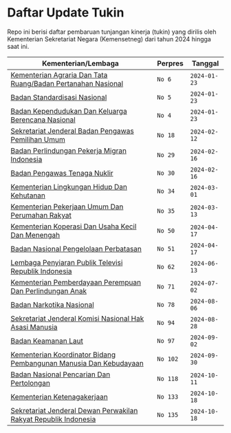 # Daftar Update Tukin

Repo ini berisi daftar pembaruan tunjangan kinerja (tukin) yang dirilis oleh Kementerian Sekretariat Negara (Kemensetneg) dari tahun 2024 hingga saat ini.

| Kementerian/Lembaga                                                                                           | Perpres | Tanggal      |
| ------------------------------------------------------------------------------------------------------------- | ------- | ------------ |
| [Kementerian Agraria Dan Tata Ruang/Badan Pertanahan Nasional](<File/Salinan Perpres Nomor 6 Tahun 2024.pdf>) | `No 6`  | `2024-01-23` |
| [Badan Standardisasi Nasional](<File/Salinan Perpres Nomor 5 Tahun 2024.pdf>)                                 | `No 5`  | `2024-01-23` |
| [Badan Kependudukan Dan Keluarga Berencana Nasional](<File/Salinan Perpres Nomor 4 Tahun 2024.pdf>)           | `No 4`  | `2024-01-23` |
| [Sekretariat Jenderal Badan Pengawas Pemilihan Umum](<File/Salinan Perpres Nomor 18 Tahun 2024.pdf>)          | `No 18` | `2024-02-12` |
| [Badan Perlindungan Pekerja Migran Indonesia](<File/Salinan Perpres Nomor 29 Tahun 2024.pdf>)                 | `No 29` | `2024-02-16` |
| [Badan Pengawas Tenaga Nuklir](<File/Salinan Perpres Nomor 30 Tahun 2024.pdf>)                                | `No 30` | `2024-02-16` |
| [Kementerian Lingkungan Hidup Dan Kehutanan](<File/Salinan Perpres Nomor 34 Tahun 2024.pdf>)                  | `No 34` | `2024-03-01` |
| [Kementerian Pekerjaan Umum Dan Perumahan Rakyat](<File/Salinan Perpres Nomor 35 Tahun 2024.pdf>)             | `No 35` | `2024-03-13` |
| [Kementerian Koperasi Dan Usaha Kecil Dan Menengah](<File/Salinan Perpres Nomor 50 Tahun 2024.pdf>)           | `No 50` | `2024-04-17` |
| [Badan Nasional Pengelolaan Perbatasan](<File/Salinan Perpres Nomor 51 Tahun 2024.pdf>)                       | `No 51` | `2024-04-17` |
| [Lembaga Penyiaran Publik Televisi Republik Indonesia](<File/Salinan Perpres Nomor 62 Tahun 2024.pdf>)        | `No 62` | `2024-06-13` |
| [Kementerian Pemberdayaan Perempuan Dan Perlindungan Anak](<File/Salinan Perpres Nomor 71 Tahun 2024.pdf>)    | `No 71` | `2024-07-02` |
| [Badan Narkotika Nasional](<File/Salinan Perpres Nomor 78 Tahun 2024.pdf>)                                    | `No 78` | `2024-08-06` |
| [Sekretariat Jenderal Komisi Nasional Hak Asasi Manusia](<File/Salinan Perpres Nomor 94 Tahun 2024.pdf>)      | `No 94` | `2024-08-28` |
| [Badan Keamanan Laut](<File/Salinan Perpres Nomor 97 Tahun 2024.pdf>)                                         | `No 97` | `2024-09-02` |
|[Kementerian Koordinator Bidang Pembangunan Manusia Dan Kebudayaan](<File/Salinan Perpres Nomor 102 Tahun 2024.pdf>) |`No 102` | `2024-09-30` |
|[Badan Nasional Pencarian Dan Pertolongan](<File/Salinan Perpres Nomor 118 Tahun 2024.pdf>) |`No 118` | `2024-10-11` |
|[Kementerian Ketenagakerjaan](<File/Salinan Perpres 133 Tahun 2024.pdf>) |`No 133` | `2024-10-18` |
|[Sekretariat Jenderal Dewan Perwakilan Rakyat Republik Indonesia](<File/Salinan Perpres Nomor 135 Tahun 2024.pdf>) |`No 135` | `2024-10-18` |
